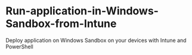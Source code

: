# Run-application-in-Windows-Sandbox-from-Intune
Deploy application on Windows Sandbox on your devices with Intune and PowerShell
